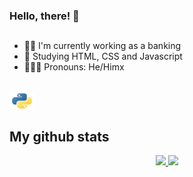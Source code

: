 ### Hello, there! 👋

##

- 👨‍💻 I'm currently working as a banking
- 🌱 Studying HTML, CSS and Javascript 
- 🧔🏻‍♂️ Pronouns: He/Himx

<div style="display: inline_block"><br>
  <img align="center" alt="Leckson-Python" height="30" width="40" src="https://raw.githubusercontent.com/devicons/devicon/master/icons/python/python-original.svg">
</div>

##

## My github stats

<div align="center">
  <a href="https://github.com/Leckalmeida">
  <img height="160em" src="https://github-readme-stats-sigma-five.vercel.app/api?username=Leckalmeida&show_icons=true&count_private=true&line_height=30&theme=dark"/>
  <img height="160em" src="https://github-readme-stats-sigma-five.vercel.app/api/top-langs/?username=Leckalmeida&layout=compact&theme=dark"/>
</div>
